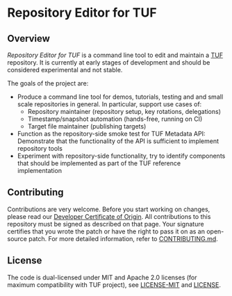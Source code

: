 
# Repository Editor for TUF

## Overview

_Repository Editor for TUF_ is a command line tool to edit and maintain a
[TUF](https://theupdateframework.io/) repository. It is currently at early
stages of development and should be considered experimental and not stable.

The goals of the project are:
 * Produce a command line tool for demos, tutorials, testing and and small
   scale repositories in general. In particular, support use cases of:
   * Repository maintainer (repository setup, key rotations, delegations)
   * Timestamp/snapshot automation (hands-free, running on CI)
   * Target file maintainer (publishing targets)
 * Function as the repository-side smoke test for TUF Metadata API: Demonstrate
   that the functionality of the API is sufficient to implement repository
   tools
 * Experiment with repository-side functionality, try to identify components
   that should be implemented as part of the TUF reference implementation

## Contributing

Contributions are very welcome. Before you start working on changes, please read our 
[Developer Certificate of Origin](https://cla.vmware.com/dco). All contributions to this repository must be
signed as described on that page. Your signature certifies that you wrote the patch or have the right to pass it on
as an open-source patch. For more detailed information, refer to [CONTRIBUTING.md](CONTRIBUTING.md).

## License

The code is dual-licensed under MIT and Apache 2.0 licenses (for maximum compatibility with TUF project), see [LICENSE-MIT](LICENSE-MIT) and [LICENSE](LICENSE).
